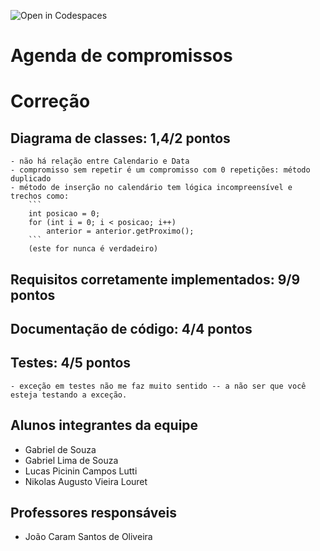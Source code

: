 ![Open in Codespaces](https://classroom.github.com/assets/open-in-codespaces-abfff4d4e15f9e1bd8274d9a39a0befe03a0632bb0f153d0ec72ff541cedbe34.svg)
# Agenda de compromissos

# Correção

## Diagrama de classes: 1,4/2 pontos 
	- não há relação entre Calendario e Data
	- compromisso sem repetir é um compromisso com 0 repetições: método duplicado
	- método de inserção no calendário tem lógica incompreensível e trechos como:
		```
		int posicao = 0;
		for (int i = 0; i < posicao; i++)
			anterior = anterior.getProximo();
		```
		(este for nunca é verdadeiro)		
## Requisitos corretamente implementados: 9/9 pontos 
	

## Documentação de código: 4/4 pontos 
	

## Testes: 4/5 pontos
	- exceção em testes não me faz muito sentido -- a não ser que você esteja testando a exceção.
	
## Alunos integrantes da equipe

* Gabriel de Souza
* Gabriel Lima de Souza
* Lucas Picinin Campos Lutti
* Nikolas Augusto Vieira Louret

## Professores responsáveis

* João Caram Santos de Oliveira
